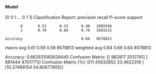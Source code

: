 #### Model
[0 0 1 ... 0 1 1]
Classification Report:
              precision    recall  f1-score   support

           0       0.53      0.33      0.40   2995598
           1       0.70      0.84      0.76   5583215

    accuracy                           0.66   8578813
   macro avg       0.61      0.59      0.58   8578813
weighted avg       0.64      0.66      0.64   8578813

Accuracy: 0.662631065626445
Confusion Matrix:
[[ 982817 2012781]
 [ 881444 4701771]]
Confusion Matrix (%):
[[11.45632852 23.4622319 ]
 [10.27466154 54.80677805]]
